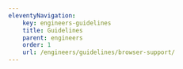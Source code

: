 ```yaml
---
eleventyNavigation:
    key: engineers-guidelines
    title: Guidelines
    parent: engineers
    order: 1
    url: /engineers/guidelines/browser-support/
---
```

